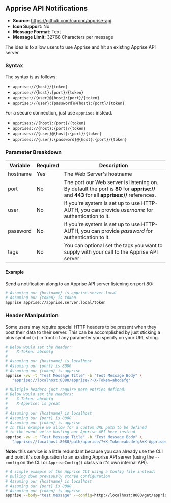 ## Apprise API Notifications
* **Source**: https://github.com/caronc/apprise-api
* **Icon Support**: No
* **Message Format**: Text
* **Message Limit**: 32768 Characters per message

The idea is to allow users to use Apprise and hit an existing Apprise API server.

### Syntax
The syntax is as follows:
- `apprise://{host}/{token}`
- `apprise://{host}:{port}/{token}`
- `apprise://{user}@{host}:{port}/{token}`
- `apprise://{user}:{password}@{host}:{port}/{token}`

For a secure connection, just use `apprises` instead.
- `apprises://{host}:{port}/{token}`
- `apprises://{host}:{port}/{token}`
- `apprises://{user}@{host}:{port}/{token}`
- `apprises://{user}:{password}@{host}:{port}/{token}`


### Parameter Breakdown
| Variable    | Required | Description
| ----------- | -------- | -----------
| hostname    | Yes      | The Web Server's hostname
| port        | No       | The port our Web server is listening on. By default the port is **80** for **apprise://** and **443** for all **apprises://** references.
| user        | No       | If you're system is set up to use HTTP-AUTH, you can provide _username_ for authentication to it.
| password    | No       | If you're system is set up to use HTTP-AUTH, you can provide _password_ for authentication to it.
| tags        | No       | You can optional set the tags you want to supply with your call to the Apprise API server

#### Example
Send a notification along to an Apprise API server listening on port 80:
```bash
# Assuming our {hostname} is apprise.server.local
# Assuming our {token} is token
apprise apprise://apprise.server.local/token
```

### Header Manipulation
Some users may require special HTTP headers to be present when they post their data to their server.  This can be accomplished by just sticking a plus symbol (**+**) in front of any parameter you specify on your URL string.
```bash
# Below would set the header:
#    X-Token: abcdefg
#
# Assuming our {hostname} is localhost
# Assuming our {port} is 8080
# Assuming our {token} is apprise
apprise -vv -t "Test Message Title" -b "Test Message Body" \
   "apprise://localhost:8080/apprise/?+X-Token=abcdefg"

# Multiple headers just require more entries defined:
# Below would set the headers:
#    X-Token: abcdefg
#    X-Apprise: is great
#
# Assuming our {hostname} is localhost
# Assuming our {port} is 8080
# Assuming our {token} is apprise
# In this example we allow for a custom URL path to be defined
# in the event we're hosting our Apprise API here instead
apprise -vv -t "Test Message Title" -b "Test Message Body" \
   "apprise://localhost:8080/path/apprise/?+X-Token=abcdefg&+X-Apprise=is%20great"
```

**Note:** this service is a little redundant because you can already use the CLI and point it's configuration to an existing Apprise API server (using the `--config` on the CLI or `AppriseConfig()` class via it's own internal API).
```bash
# A simple example of the Apprise CLI using a Config file instead:
# pulling down previously stored configuration
# Assuming our {hostname} is localhost
# Assuming our {port} is 8080
# Assuming our {token} is apprise
apprise --body="test message" --config=http://localhost:8080/get/apprise
```